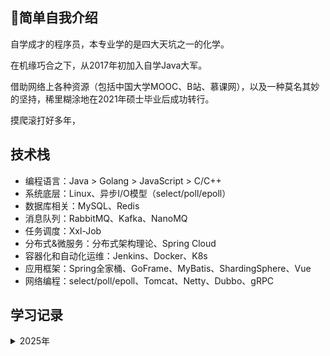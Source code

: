 ## 🙋简单自我介绍
自学成才的程序员，本专业学的是四大天坑之一的化学。

在机缘巧合之下，从2017年初加入自学Java大军。

借助网络上各种资源（包括中国大学MOOC、B站、慕课网），以及一种莫名其妙的坚持，稀里糊涂地在2021年硕士毕业后成功转行。

摸爬滚打好多年，

## 技术栈
- 编程语言：Java > Golang > JavaScript > C/C++
- 系统底层：Linux、异步I/O模型（select/poll/epoll）
- 数据库相关：MySQL、Redis
- 消息队列：RabbitMQ、Kafka、NanoMQ
- 任务调度：Xxl-Job
- 分布式&微服务：分布式架构理论、Spring Cloud
- 容器化和自动化运维：Jenkins、Docker、K8s
- 应用框架：Spring全家桶、GoFrame、MyBatis、ShardingSphere、Vue
- 网络编程：select/poll/epoll、Tomcat、Netty、Dubbo、gRPC

## 学习记录
<details>
<summary>2025年</summary>
<li>[《Linux&Unix系统编程手册》](https://book.douban.com/subject/25809330/)</li>
<li>[Apollo配置中心的Java客户端源码](https://github.com/Xianhuii/apollo-java)</li>
<li>[The Architecture of Open Source Applications (Volume 2)Scalable Web Architecture and Distributed Systems](https://aosabook.org/en/v2/distsys.html)</li>
<li>[system-design-primer](https://github.com/Xianhuii/system-design-primer/blob/master/README-zh-Hans.md)</li>
- [《Distributed systems for fun and profit》](https://book.mixu.net/distsys/single-page.html)
- [《设计数据密集型应用》](https://book.douban.com/subject/27154352/)
- [Apache SkyWalking的Java Agent源码](https://github.com/Xianhuii/skywalking-java)
</details>
